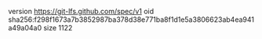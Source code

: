 version https://git-lfs.github.com/spec/v1
oid sha256:f298f1673a7b3852987ba378d38e771ba8f1d1e5a3806623ab4ea941a49a04a0
size 1122
